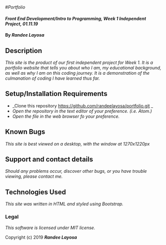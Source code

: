 #_Portfolio_

#### _Front End Development/Intro to Programming, Week 1 Independent Project, 01.11.19_

#### By _**Randee Layosa**_

## Description

_This site is the product of our first independent project for Week 1. It is a portfolio website that tells you about who I am, my educational background, as well as why I am on this coding journey. It is a demonstration of the culmanation of coding I have learned thus far._

## Setup/Installation Requirements

* _Clone this repository https://github.com/randeelayosa/portfolio.git _
* _Open the repository in the text editor of your preference. (i.e. Atom.)_
* _Open the file in the web browser fo your preference._

## Known Bugs

_This site is best viewed on a desktop, with the window at 1270x1220px_

## Support and contact details

_Should any problems occur, discover other bugs, or you have trouble viewing, please contact me._

## Technologies Used

_This site was written in HTML and styled using Bootstrap._

### Legal

*This software is licensed under MIT license.*

Copyright (c) 2019 **_Randee Layosa_**
